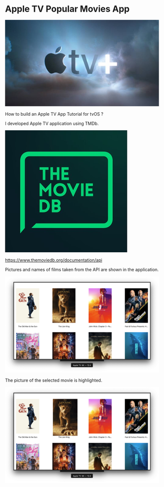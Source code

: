 # Apple TV Popular Movies App

![Screenshot](apple.jpg)

How to build an Apple TV App Tutorial for tvOS ?

I developed Apple TV application using TMDb.

![Screenshot](db.jpg)

https://www.themoviedb.org/documentation/api

Pictures and names of films taken from the API are shown in the application.

![Screenshot](main.png)

The picture of the selected movie is highlighted.

![Screenshot](focus.png)



